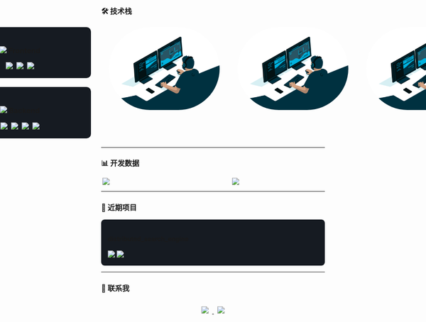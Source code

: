

### 🛠️ 技术栈

<div align="center" style="display: flex; gap: 40px; justify-content: center; align-items: flex-start; margin: 20px 0;">
 <div style="display: flex; flex-direction: column; gap: 20px;">

<!-- 前端卡片 -->
<div style="width: 280px; padding: 20px; background: #161b22; border-radius: 10px;">
  <h3 align="center"><img src="https://api.iconify.design/mdi:monitor.svg?color=%2358a6ff" width="24"/> Frontend</h3>
  <div style="display: flex; flex-wrap: wrap; gap: 8px; justify-content: center">
    <img src="https://img.shields.io/badge/Vue.js-4FC08D?logo=vuedotjs&logoColor=white"/>
    <img src="https://img.shields.io/badge/JavaScript-F7DF1E?logo=javascript&logoColor=black"/>
    <img src="https://img.shields.io/badge/ElementUI-409EFF?logo=element&logoColor=white"/>
  </div>
</div>

<!-- 后端卡片 -->
<div style="width: 280px; padding: 20px; background: #161b22; border-radius: 10px;">
  <h3 align="center"><img src="https://api.iconify.design/mdi:server.svg?color=%2358a6ff" width="24"/> Backend</h3>
  <div style="display: flex; flex-wrap: wrap; gap: 8px; justify-content: center">
    <img src="https://img.shields.io/badge/Go-00ADD8?logo=go&logoColor=white"/>
    <img src="https://img.shields.io/badge/Gin-0096D6?logo=go&logoColor=white"/>
    <img src="https://img.shields.io/badge/MySQL-4479A1?logo=mysql&logoColor=white"/>
    <img src="https://img.shields.io/badge/Redis-DC382D?logo=redis&logoColor=white"/>
  </div>
</div>
</div>
 <img alt="GIF" src="./image/code.gif"  style="border-radius: 100px; width: 250px; hight: 100%  object-fit: cover; align: right;" />
  <img alt="GIF" src="./image/code.gif"  style="border-radius: 100px; width: 250px; hight: 100%  object-fit: cover; align: right;" />
   <img alt="GIF" src="./image/code.gif"  style="border-radius: 100px; width: 250px; hight: 100%  object-fit: cover; align: right;" />
</div>

---

### 📊 开发数据

<div align="center" style="display: flex; gap: 20px; justify-content: center">

<img src="https://github-readme-stats.vercel.app/api?username=zlican&show_icons=true&theme=dark&count_private=true" style="width: 54%" />

<img src="https://github-readme-stats.vercel.app/api/top-langs/?username=zlican&layout=compact&theme=dark&langs_count=6" style="width: 41%" />

</div>

---

### 🚀 近期项目

<div style="display: grid; gap: 15px; grid-template-columns: repeat(auto-fit, minmax(250px, 1fr));">

<!-- 项目示例 -->
<div style="padding: 15px; background: #161b22; border-radius: 8px">
  <h4>distributed_search_engine</h4>
  <div style="margin-top: 10px">
    <img src="https://img.shields.io/badge/Vue-4FC08D?logo=vuedotjs&logoColor=white" />
    <img src="https://img.shields.io/badge/Gin-0096D6?logo=go&logoColor=white" />
  </div>
</div>

</div>

---

### 📮 联系我

<div align="center" style="margin-top: 30px">
  <a href="mailto:your.email@example.com">
    <img src="https://img.shields.io/badge/邮箱-0078D4?logo=gmail&logoColor=white" style="margin: 0 8px"/>
  </a>
  <a href="https://juejin.cn/user/your_id">
    <img src="https://img.shields.io/badge/推特-1E80FF?logo=dev.to&logoColor=white" style="margin: 0 8px"/>
  </a>
</div>
